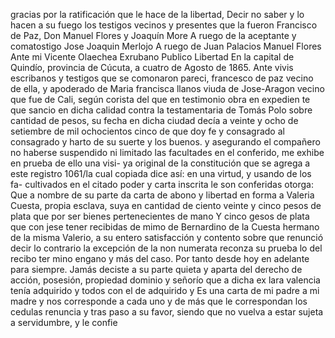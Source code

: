 gracias por la ratificación que le hace de la libertad,
Decir no saber y lo hacen a su fuego los testigos vecinos y presentes que la fueron Francisco de Paz, Don Manuel Flores y Joaquín More
A ruego de la aceptante y comatostigo Jose Joaquin Merlojo
A ruego de Juan Palacios Manuel Flores
Ante mi Vicente Olaechea
Exrubano Publico
Libertad
En la capital de Quindío, provincia de Cúcuta, a cuatro de Agosto de
1865.
Ante vivis escribanos y testigos que se comonaron pareci, francesco de paz vecino de ella, y apoderado de Maria francisca llanos viuda de Jose-Aragon vecino que fue de Cali, según corista del que en testimonio obra en expedien
te que sancio en dicha calidad contra la testamentaria de Tomás Polo sobre cantidad de pesos, su fecha en dicha ciudad decía a veinte y ocho de setiembre de mil ochocientos cinco de que doy fe y consagrado al consagrado y harto de su suerte y los buenos.
y asegurando el compañero no haberse suspendido ni limitado las facultades en el conferido, me exhibe en prueba de ello una visi- ya original de la constitución que se agrega a este registro 1061/la cual copiada dice así: en una virtud, y usando de los fa-
cultivados en el citado poder y carta inscrita le son conferidas otorga: Que a nombre de su parte da carta de abono y libertad en forma a Valeria Cuesta, propia esclava, suya en cantidad de ciento veinte y cinco pesos de plata que por ser bienes pertenecientes de mano
Y cinco gesos de plata que con jese tener recibidas de mimo de
Bernardino de la Cuesta hermano de la misma Valerio, a su entero
satisfacción y contento sobre que renunció decir lo contrario la excepción
de la non numerata reconza su prueba lo del recibo ter
mino engano y más del caso. Por tanto desde hoy en adelante para siempre. Jamás deciste a su parte quieta y aparta del derecho de acción, posesión, propiedad dominio y señorío que a dicha ex lara valencia tenía adquirido y todos con el de adquirido y
Es una carta de mi padre a mi madre y nos corresponde a cada uno y de más que le correspondan los cedulas renuncia y tras paso a su favor, siendo que no vuelva a estar sujeta a servidumbre, y le confie